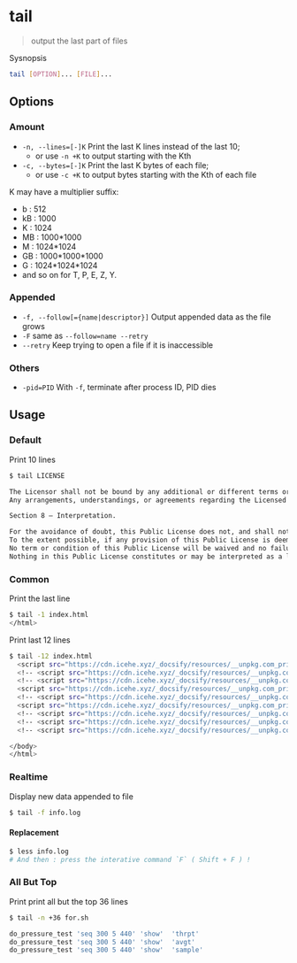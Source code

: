 # tail

> output the last part of files

Sysnopsis

```bash
tail [OPTION]... [FILE]...
```

## Options

### Amount

- `-n, --lines=[-]K` Print the last K lines instead of the last 10;
    - or use `-n +K` to output starting with the Kth
- `-c, --bytes=[-]K` Print the last K bytes of each file;
    - or use `-c +K` to output bytes starting with the Kth of each file

K may have a multiplier suffix:

- b : 512
- kB : 1000
- K : 1024
- MB : 1000\*1000
- M : 1024\*1024
- GB : 1000\*1000\*1000
- G : 1024\*1024\*1024
- and so on for T, P, E, Z, Y.

### Appended

- `-f, --follow[={name|descriptor}]` Output appended data as the file grows
- `-F` same as `--follow=name --retry`
- `--retry` Keep trying to open a file if it is inaccessible

### Others

- `-pid=PID` With `-f`, terminate after process ID, PID dies

## Usage

### Default

Print 10 lines

```bash
$ tail LICENSE

The Licensor shall not be bound by any additional or different terms or conditions communicated by You unless expressly agreed.
Any arrangements, understandings, or agreements regarding the Licensed Material not stated herein are separate from and independent of the terms and conditions of this Public License.

Section 8 – Interpretation.

For the avoidance of doubt, this Public License does not, and shall not be interpreted to, reduce, limit, restrict, or impose conditions on any use of the Licensed Material that could lawfully be made without permission under this Public License.
To the extent possible, if any provision of this Public License is deemed unenforceable, it shall be automatically reformed to the minimum extent necessary to make it enforceable. If the provision cannot be reformed, it shall be severed from this Public License without affecting the enforceability of the remaining terms and conditions.
No term or condition of this Public License will be waived and no failure to comply consented to unless expressly agreed to by the Licensor.
Nothing in this Public License constitutes or may be interpreted as a limitation upon, or waiver of, any privileges and immunities that apply to the Licensor or You, including from the legal processes of any jurisdiction or authority.
```

### Common

Print the last line

```bash
$ tail -1 index.html
</html>
```

Print last 12 lines

```bash
$ tail -12 index.html
  <script src="https://cdn.icehe.xyz/_docsify/resources/__unpkg.com_prismjs_components_prism-nasm.min.js"></script>
  <!-- <script src="https://cdn.icehe.xyz/_docsify/resources/__unpkg.com_prismjs_components_prism-php.min.js"></script> -->
  <!-- <script src="https://cdn.icehe.xyz/_docsify/resources/__unpkg.com_prismjs_components_prism-properties.min.js"></script> -->
  <script src="https://cdn.icehe.xyz/_docsify/resources/__unpkg.com_prismjs_components_prism-python.min.js"></script>
  <!-- <script src="https://cdn.icehe.xyz/_docsify/resources/__unpkg.com_prismjs_components_prism-ruby.min.js"></script> -->
  <script src="https://cdn.icehe.xyz/_docsify/resources/__unpkg.com_prismjs_components_prism-sql.min.js"></script>
  <!-- <script src="https://cdn.icehe.xyz/_docsify/resources/__unpkg.com_prismjs_components_prism-vim.min.js"></script> -->
  <!-- <script src="https://cdn.icehe.xyz/_docsify/resources/__unpkg.com_prismjs_components_prism-wiki.min.js"></script> -->
  <!-- <script src="https://cdn.icehe.xyz/_docsify/resources/__unpkg.com_prismjs_components_prism-yaml.min.js"></script> -->

</body>
</html>
```

### Realtime

Display new data appended to file

```bash
$ tail -f info.log
```

#### Replacement

```bash
$ less info.log
# And then : press the interative command `F` ( Shift + F ) !
```

### All But Top

Print print all but the top 36 lines

```bash
$ tail -n +36 for.sh

do_pressure_test 'seq 300 5 440' 'show'  'thrpt'
do_pressure_test 'seq 300 5 440' 'show'  'avgt'
do_pressure_test 'seq 300 5 440' 'show'  'sample'
```
